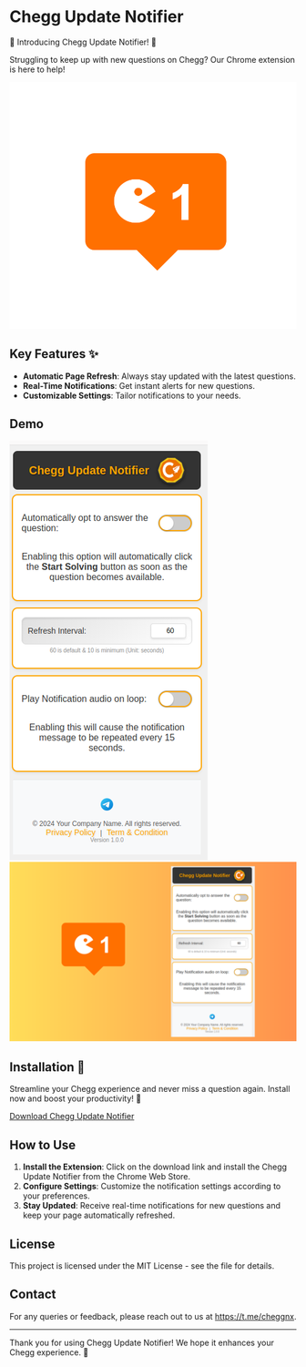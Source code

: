 # Chegg Update Notifier

🚀 Introducing Chegg Update Notifier! 🚀

Struggling to keep up with new questions on Chegg? Our Chrome extension is here to help!

![Logo](icon.png)

## Key Features ✨

- **Automatic Page Refresh**: Always stay updated with the latest questions.
- **Real-Time Notifications**: Get instant alerts for new questions.
- **Customizable Settings**: Tailor notifications to your needs.

## Demo

![Demo Image](demo-image1.png)
![Demo Image](demo-image2.png)

## Installation 🔗

Streamline your Chegg experience and never miss a question again. Install now and boost your productivity! 💪

[Download Chegg Update Notifier](https://chromewebstore.google.com/detail/chegg-update-notifier/kdbfadpcdadkaflcplcpglibdfclpljb)

## How to Use

1. **Install the Extension**: Click on the download link and install the Chegg Update Notifier from the Chrome Web Store.
2. **Configure Settings**: Customize the notification settings according to your preferences.
3. **Stay Updated**: Receive real-time notifications for new questions and keep your page automatically refreshed.


## License

This project is licensed under the MIT License - see the  file for details.

## Contact

For any queries or feedback, please reach out to us at https://t.me/cheggnx.

---

Thank you for using Chegg Update Notifier! We hope it enhances your Chegg experience. 🚀
